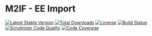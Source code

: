 # M2IF - EE Import

[![Latest Stable Version](https://img.shields.io/packagist/v/techdivision/import-ee.svg?style=flat-square)](https://packagist.org/packages/techdivision/import-ee) 
 [![Total Downloads](https://img.shields.io/packagist/dt/techdivision/import-ee.svg?style=flat-square)](https://packagist.org/packages/techdivision/import-ee)
 [![License](https://img.shields.io/packagist/l/techdivision/import-ee.svg?style=flat-square)](https://packagist.org/packages/techdivision/import-ee)
 [![Build Status](https://img.shields.io/travis/techdivision/import-ee/master.svg?style=flat-square)](http://travis-ci.org/techdivision/import-ee)
 [![Scrutinizer Code Quality](https://img.shields.io/scrutinizer/g/techdivision/import-ee/master.svg?style=flat-square)](https://scrutinizer-ci.com/g/techdivision/import-ee/?branch=master) 
 [![Code Coverage](https://img.shields.io/scrutinizer/coverage/g/techdivision/import-ee/master.svg?style=flat-square)](https://scrutinizer-ci.com/g/techdivision/import-ee/?branch=master)

 